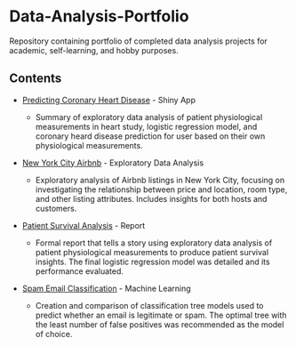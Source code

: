 # Data-Analysis-Portfolio
Repository containing portfolio of completed data analysis projects for academic, self-learning, and hobby purposes. 

## Contents
- [Predicting Coronary Heart Disease](http://www.primeanalyses.com/) - Shiny App
  - Summary of exploratory data analysis of patient physiological measurements in heart study, logistic regression model, and coronary heard disease prediction for user based on their own physiological measurements.
 
- [New York City Airbnb](https://github.com/jasminebarrera/Airbnb-EDA/blob/master/Airbnb.R) - Exploratory Data Analysis
  - Exploratory analysis of Airbnb listings in New York City, focusing on investigating the relationship between price and location, room type, and other listing attributes. Includes insights for both hosts and customers. 
  
- [Patient Survival Analysis](https://github.com/jasminebarrera/Patient-Survival-Logistic-Regression/blob/master/Patient_Survival.pdf) - Report
  - Formal report that tells a story using exploratory data analysis of patient physiological measurements to produce patient survival insights. The final logistic regression model was detailed and its performance evaluated.
  
- [Spam Email Classification](https://github.com/jasminebarrera/Data-Analysis-Portfolio/blob/master/SpamEmails.R) - Machine Learning
  - Creation and comparison of classification tree models used to predict whether an email is legitimate or spam. The optimal tree with the least number of false positives was recommended as the model of choice.

